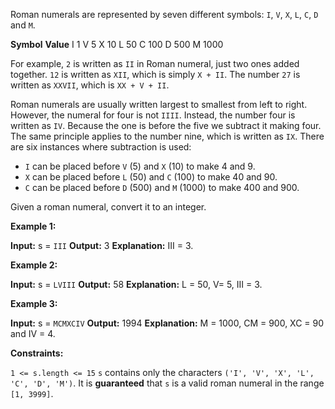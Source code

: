Roman numerals are represented by seven different symbols: ```I```, ```V```, ```X```, ```L```, ```C```, ```D``` and ```M```.

**Symbol**       **Value**
I             1
V             5
X             10
L             50
C             100
D             500
M             1000

For example, ```2``` is written as ```II``` in Roman numeral, just two ones added together. ```12``` is written as ```XII```, which is simply ```X + II```. The number ```27``` is written as ```XXVII```, which is ```XX + V + II```.

Roman numerals are usually written largest to smallest from left to right. However, the numeral for four is not ```IIII```. Instead, the number four is written as ```IV```. Because the one is before the five we subtract it making four. The same principle applies to the number nine, which is written as ```IX```. There are six instances where subtraction is used:

- ```I``` can be placed before ```V``` (5) and ```X``` (10) to make 4 and 9. 
- ```X``` can be placed before ```L``` (50) and ```C``` (100) to make 40 and 90. 
- ```C``` can be placed before ```D``` (500) and ```M``` (1000) to make 400 and 900.

Given a roman numeral, convert it to an integer.

**Example 1:**

**Input:** s = ```III```
**Output:** 3
**Explanation:** III = 3.

**Example 2:**

**Input:** s = ```LVIII```
**Output:** 58
**Explanation:** L = 50, V= 5, III = 3.

**Example 3:**

**Input:** s = ```MCMXCIV```
**Output:** 1994
**Explanation:** M = 1000, CM = 900, XC = 90 and IV = 4.
 

**Constraints:**

```1 <= s.length <= 15```
```s``` contains only the characters ```('I', 'V', 'X', 'L', 'C', 'D', 'M')```.
It is **guaranteed** that ```s``` is a valid roman numeral in the range ```[1, 3999]```.